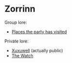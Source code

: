 # Zorrinn

Group lore:

- [Places the party has visited](visited.md)


Private lore:

- [Xuxuwell](../xuxuwell.md) (actually public)
- [The Watch](watch.md)
